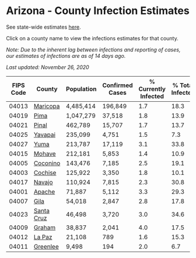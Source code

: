 # Arizona - County Infection Estimates

See state-wide estimates [here](/infections/us-az).

Click on a county name to view the infections estimates for that county.

*Note: Due to the inherent lag between infections and reporting of cases, our estimates of infections are as of 14 days ago.*

*Last updated: November 26, 2020*

|   FIPS Code |                   County |   Population |   Confirmed Cases |   % Currently Infected |   % Total Infected |
|-------------|--------------------------|--------------|-------------------|------------------------|--------------------|
|       04013 |     [Maricopa](maricopa) |    4,485,414 |           196,849 |                    1.7 |               18.3 |
|       04019 |             [Pima](pima) |    1,047,279 |            37,518 |                    1.8 |               13.9 |
|       04021 |           [Pinal](pinal) |      462,789 |            15,707 |                    1.7 |               13.7 |
|       04025 |       [Yavapai](yavapai) |      235,099 |             4,751 |                    1.5 |                7.3 |
|       04027 |             [Yuma](yuma) |      213,787 |            17,119 |                    3.1 |               33.8 |
|       04015 |         [Mohave](mohave) |      212,181 |             5,853 |                    1.4 |               10.9 |
|       04005 |     [Coconino](coconino) |      143,476 |             7,185 |                    2.5 |               19.1 |
|       04003 |       [Cochise](cochise) |      125,922 |             3,350 |                    1.8 |               10.1 |
|       04017 |         [Navajo](navajo) |      110,924 |             7,815 |                    2.3 |               30.8 |
|       04001 |         [Apache](apache) |       71,887 |             5,112 |                    3.3 |               29.3 |
|       04007 |             [Gila](gila) |       54,018 |             2,847 |                    2.8 |               17.8 |
|       04023 | [Santa Cruz](santa-cruz) |       46,498 |             3,720 |                    3.0 |               34.6 |
|       04009 |         [Graham](graham) |       38,837 |             2,041 |                    4.0 |               17.5 |
|       04012 |         [La Paz](la-paz) |       21,108 |               789 |                    1.6 |               15.3 |
|       04011 |     [Greenlee](greenlee) |        9,498 |               194 |                    2.0 |                6.7 |